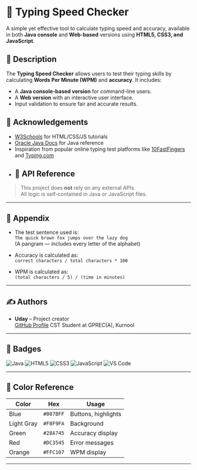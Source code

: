 # 🧠 Typing Speed Checker
A simple yet effective tool to calculate typing speed and accuracy, available in both **Java console** and **Web-based** versions using **HTML5, CSS3, and JavaScript**.

## 📜 Description
The **Typing Speed Checker** allows users to test their typing skills by calculating **Words Per Minute (WPM)** and **accuracy**. It includes:
- A **Java console-based version** for command-line users.
- A **Web version** with an interactive user interface.
- Input validation to ensure fair and accurate results.
## 🙏 Acknowledgements

- [W3Schools](https://www.w3schools.com/) for HTML/CSS/JS tutorials  
- [Oracle Java Docs](https://docs.oracle.com/en/java/) for Java reference  
- Inspiration from popular online typing test platforms like [10FastFingers](https://10fastfingers.com/) and [Typing.com](https://www.typing.com/)
- ## 📡 API Reference

> This project does **not** rely on any external APIs.  
All logic is self-contained in Java or JavaScript files.

---

## 📎 Appendix

- The test sentence used is:  
  `The quick brown fox jumps over the lazy dog`  
  (A pangram — includes every letter of the alphabet)

- Accuracy is calculated as:  
  `correct characters / total characters * 100`

- WPM is calculated as:  
  `(total characters / 5) / (time in minutes)`

---

## ✍️ Authors

- **Uday** – Project creator  
  [GitHub Profile](https://github.com/udaycodespace) 
  CST Student at GPREC(A), Kurnool

---

## 🏅 Badges

![Java](https://img.shields.io/badge/language-Java-blue?logo=java)
![HTML5](https://img.shields.io/badge/HTML-5-orange?logo=html5)
![CSS3](https://img.shields.io/badge/CSS-3-blue?logo=css3)
![JavaScript](https://img.shields.io/badge/JavaScript-enabled-yellow?logo=javascript)
![VS Code](https://img.shields.io/badge/editor-VSCode-blue?logo=visualstudiocode)

---

## 🎨 Color Reference

| Color       | Hex       | Usage              |
|-------------|-----------|--------------------|
| Blue        | `#007BFF` | Buttons, highlights|
| Light Gray  | `#F8F9FA` | Background         |
| Green       | `#28A745` | Accuracy display   |
| Red         | `#DC3545` | Error messages     |
| Orange      | `#FFC107` | WPM display        |

---
